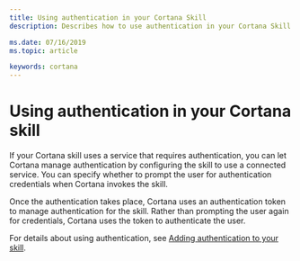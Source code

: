 ```yaml
---
title: Using authentication in your Cortana Skill
description: Describes how to use authentication in your Cortana Skill.

ms.date: 07/16/2019
ms.topic: article

keywords: cortana
---
```


# Using authentication in your Cortana skill

If your Cortana skill uses a service that requires authentication, you can let Cortana manage authentication by configuring the skill to use a connected service. You can specify whether to prompt the user for authentication credentials when Cortana invokes the skill.

Once the authentication takes place, Cortana uses an authentication token to manage authentication for the skill. Rather than prompting the user again for credentials, Cortana uses the token to authenticate the user. <!-- In this module, you'll learn how to customize the **Mixtape** skill developed in previous modules to use authentication. -->

For details about using authentication, see [Adding authentication to your skill](./authentication.md).
